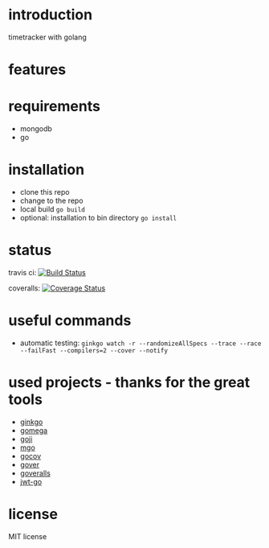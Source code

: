 # introduction
timetracker with golang

# features

# requirements
* mongodb
* go

# installation
* clone this repo
* change to the repo
* local build `go build`
* optional: installation to bin directory `go install`

# status
travis ci: [![Build Status](https://travis-ci.org/zippelmann/gtt.svg?branch=master)](https://travis-ci.org/zippelmann/gtt)

coveralls: [![Coverage Status](https://coveralls.io/repos/zippelmann/gtt/badge.svg)](https://coveralls.io/r/zippelmann/gtt)

# useful commands
* automatic testing: `ginkgo watch -r --randomizeAllSpecs --trace --race --failFast --compilers=2 --cover --notify`

# used projects - thanks for the great tools
* [ginkgo](onsi.github.io/ginkgo/)
* [gomega](onsi.github.io/gomega/)
* [goji](http://goji.io)
* [mgo](https://labix.org/mgo)
* [gocov](https://github.com/axw/gocov)
* [gover](https://github.com/modocache/gover)
* [goveralls](https://github.com/mattn/goveralls)
* [jwt-go](github.com/dgrijalva/jwt-go)

# license
MIT license
